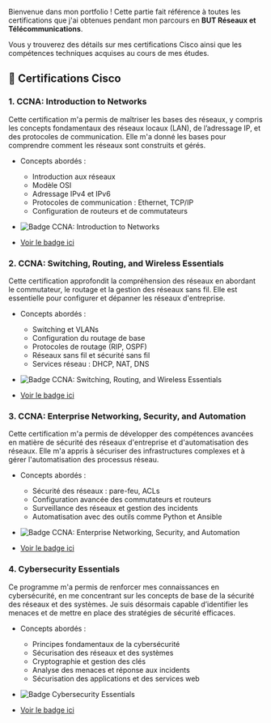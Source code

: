 
Bienvenue dans mon portfolio ! Cette partie fait référence à toutes les certifications que j'ai obtenues pendant mon parcours en **BUT Réseaux et Télécommunications**. 

Vous y trouverez des détails sur mes certifications Cisco ainsi que les compétences techniques acquises au cours de mes études.

## 📜 Certifications Cisco

### **1. CCNA: Introduction to Networks**
Cette certification m'a permis de maîtriser les bases des réseaux, y compris les concepts fondamentaux des réseaux locaux (LAN), de l’adressage IP, et des protocoles de communication. Elle m'a donné les bases pour comprendre comment les réseaux sont construits et gérés.

- Concepts abordés :
  - Introduction aux réseaux
  - Modèle OSI
  - Adressage IPv4 et IPv6
  - Protocoles de communication : Ethernet, TCP/IP
  - Configuration de routeurs et de commutateurs

- ![Badge CCNA: Introduction to Networks](https://www.your-link-to-the-badge.com/badge-ccna-introduction-to-networks.png)
- [Voir le badge ici](https://www.credly.com/badges/4f3023f2-9474-4cf5-91f4-4b7063d62870/linked_in_profile)

### **2. CCNA: Switching, Routing, and Wireless Essentials**
Cette certification approfondit la compréhension des réseaux en abordant le commutateur, le routage et la gestion des réseaux sans fil. Elle est essentielle pour configurer et dépanner les réseaux d'entreprise.

- Concepts abordés :
  - Switching et VLANs
  - Configuration du routage de base
  - Protocoles de routage (RIP, OSPF)
  - Réseaux sans fil et sécurité sans fil
  - Services réseau : DHCP, NAT, DNS

- ![Badge CCNA: Switching, Routing, and Wireless Essentials](https://www.your-link-to-the-badge.com/badge-ccna-switching-routing-wireless.png)
- [Voir le badge ici](https://www.credly.com/badges/dfbc133c-f908-4ba9-962f-36d61bfd066d/linked_in_profile)

### **3. CCNA: Enterprise Networking, Security, and Automation**
Cette certification m'a permis de développer des compétences avancées en matière de sécurité des réseaux d'entreprise et d'automatisation des réseaux. Elle m'a appris à sécuriser des infrastructures complexes et à gérer l'automatisation des processus réseau.

- Concepts abordés :
  - Sécurité des réseaux : pare-feu, ACLs
  - Configuration avancée des commutateurs et routeurs
  - Surveillance des réseaux et gestion des incidents
  - Automatisation avec des outils comme Python et Ansible

- ![Badge CCNA: Enterprise Networking, Security, and Automation](https://www.your-link-to-the-badge.com/badge-ccna-enterprise-networking.png)
- [Voir le badge ici](https://www.credly.com/badges/1dc29a4b-3db0-4afe-9a9a-97b05d3ad676/linked_in_profile)

### **4. Cybersecurity Essentials**
Ce programme m'a permis de renforcer mes connaissances en cybersécurité, en me concentrant sur les concepts de base de la sécurité des réseaux et des systèmes. Je suis désormais capable d’identifier les menaces et de mettre en place des stratégies de sécurité efficaces.

- Concepts abordés :
  - Principes fondamentaux de la cybersécurité
  - Sécurisation des réseaux et des systèmes
  - Cryptographie et gestion des clés
  - Analyse des menaces et réponse aux incidents
  - Sécurisation des applications et des services web

- ![Badge Cybersecurity Essentials](https://www.your-link-to-the-badge.com/badge-cybersecurity-essentials.png)
- [Voir le badge ici](https://www.credly.com/badges/3689882a-c6c6-4f21-9981-ce96434689cb/linked_in_profile)
